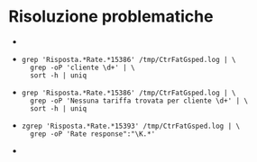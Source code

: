 # Risoluzione problematiche
-
- ```shell
  grep 'Risposta.*Rate.*15386' /tmp/CtrFatGsped.log | \
  	grep -oP 'cliente \d+' | \
  	sort -h | uniq
  ```
- ```shell
  grep 'Risposta.*Rate.*15386' /tmp/CtrFatGsped.log | \
  	grep -oP 'Nessuna tariffa trovata per cliente \d+' | \
  	sort -h | uniq
  ```
- ```shell
  zgrep 'Risposta.*Rate.*15393' /tmp/CtrFatGsped.log | \
  	grep -oP 'Rate response":"\K.*'
  ```
-